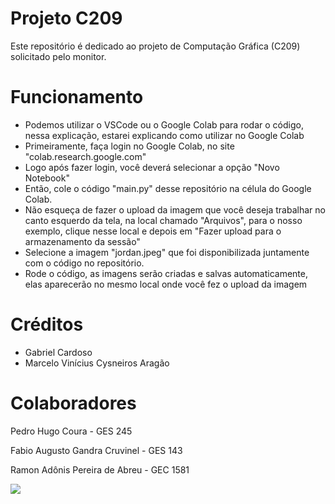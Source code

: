 # Projeto C209

Este repositório é dedicado ao projeto de Computação Gráfica (C209) solicitado pelo monitor.

# Funcionamento

- Podemos utilizar o VSCode ou o Google Colab para rodar o código, nessa explicação, estarei explicando como utilizar no Google Colab
- Primeiramente, faça login no Google Colab, no site "colab.research.google.com"
- Logo após fazer login, você deverá selecionar a opção "Novo Notebook"
- Então, cole o código "main.py" desse repositório na célula do Google Colab.
- Não esqueça de fazer o upload da imagem que você deseja trabalhar no canto esquerdo da tela, na local chamado "Arquivos", para o nosso exemplo, clique nesse local e depois em "Fazer upload para o armazenamento da sessão"
- Selecione a imagem "jordan.jpeg" que foi disponibilizada juntamente com o código no repositório.
- Rode o código, as imagens serão criadas e salvas automaticamente, elas aparecerão no mesmo local onde você fez o upload da imagem


# Créditos

- Gabriel Cardoso
- Marcelo Vinícius Cysneiros Aragão


# Colaboradores

Pedro Hugo Coura - GES 245

Fabio Augusto Gandra Cruvinel - GES 143

Ramon Adônis Pereira de Abreu - GEC 1581

<img src = "https://sportbuzz.uol.com.br/media/stories/5-vezes-que-cristiano-ronaldo-decidiu-na-champions/assets/1.jpeg">

